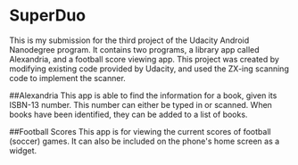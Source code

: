 # SuperDuo
This is my submission for the third project of the Udacity Android Nanodegree program. It contains two programs, a library app called Alexandria, and a football score viewing app. This project was created by modifying existing code provided by Udacity, and used the ZX-ing scanning code to implement the scanner.

##Alexandria
This app is able to find the information for a book, given its ISBN-13 number. This number can either be typed in or scanned. When books have been identified, they can be added to a list of books.

##Football Scores
This app is for viewing the current scores of football (soccer) games. It can also be included on the phone's home screen as a widget.
